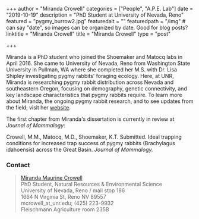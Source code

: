 +++
author = "Miranda Crowell"
categories = ["People", "A.P.E. Lab"]
date = "2019-10-19"
description = "PhD Student at University of Nevada, Reno"
featured = "pygmy_burrow2.jpg"
featuredalt = ""
featuredpath = "/img"  # can say "date", so images can be organized by date. Good for blog posts?
linktitle = "Miranda Crowell"
title = "Miranda Crowell"
type = "post"

+++

Miranda is a PhD student who joined the Shoemaker and Matocq labs in April 2016. She came to University of Nevada, Reno from Washington State University in Pullman, WA where she completed her M.S. with Dr. Lisa Shipley investigating pygmy rabbits' foraging ecology. Here, at UNR, Miranda is researching pygmy rabbit distribution across Nevada and southeastern Oregon, focusing on demography, genetic connectivity, and key landscape characteristics that pygmy rabbits require. To learn more about Miranda, the ongoing pygmy rabbit research, and to see updates from the field, visit her [website](http://mirandamaurine.weebly.com).

The first chapter from Miranda's dissertation is currently in review at *Journal of Mammalogy*:

Crowell, M.M., Matocq, M.D., Shoemaker, K.T. Submitted. Ideal trapping conditions for increased trap success of pygmy rabbits (Brachylagus idahoensis) across the Great Basin. *Journal of Mammalogy.*

### Contact

> [Miranda Maurine Crowell](http://mirandamaurine.weebly.com)  
> PhD Student, Natural Resources & Environmental Science  
> University of Nevada, Reno / mail stop 186  
> 1664 N Virginia St, Reno NV 89557  
> mcrowell_at_unr.edu; (425) 223-9932  
> Fleischmann Agriculture room 235B
